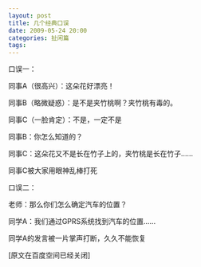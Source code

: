```yaml
---
layout: post
title: 几个经典口误
date: 2009-05-24 20:00
categories: 扯闲篇
tags: 
---
```



口误一：

同事A（很高兴）：这朵花好漂亮！

<!-- more -->



同事B（略微疑惑）：是不是夹竹桃啊？夹竹桃有毒的。

同事C（一脸肯定）：不是，一定不是

同事B：你怎么知道的？

同事C：这朵花又不是长在竹子上的，夹竹桃是长在竹子……

同事C被大家用眼神乱棒打死

口误二：

老师：那么你们怎么确定汽车的位置？

同学A：我们通过GPRS系统找到汽车的位置……

同学A的发言被一片掌声打断，久久不能恢复

[原文在百度空间已经关闭]

